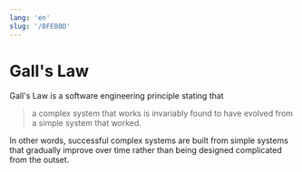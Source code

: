 ```yaml
---
lang: 'en'
slug: '/BFEB0D'
---
```


# Gall's Law

Gall's Law is a software engineering principle stating that

> a complex system that works is invariably found to have evolved from a simple system that worked.

In other words, successful complex systems are built from simple systems that gradually improve over time rather than being designed complicated from the outset.
